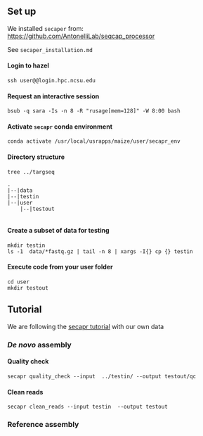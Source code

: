 ## Set up
We installed `secaper` from:
https://github.com/AntonelliLab/seqcap_processor

See `secaper_installation.md`

#### Login to hazel
```
ssh user@@login.hpc.ncsu.edu
```

#### Request an interactive session
```
bsub -q sara -Is -n 8 -R "rusage[mem=128]" -W 8:00 bash
```

#### Activate `secapr` conda environment
```
conda activate /usr/local/usrapps/maize/user/secapr_env
```

#### Directory structure
```
tree ../targseq
```

```
.
|--|data
|--|testin
|--|user
    |--|testout
    
```
#### Create a subset of data for testing
```
mkdir testin
ls -1  data/*fastq.gz | tail -n 8 | xargs -I{} cp {} testin
```

#### Execute code from your user folder
```
cd user
mkdir testout
```

## Tutorial
We are following the [secapr tutorial](https://htmlpreview.github.io/?https://github.com/AntonelliLab/seqcap_processor/blob/master/docs/documentation/tutorial.html)
with our own data

### *De novo* assembly 

#### Quality check
```
secapr quality_check --input  ../testin/ --output testout/qc
```


#### Clean reads
```
secapr clean_reads --input testin  --output testout
```

### Reference assembly
